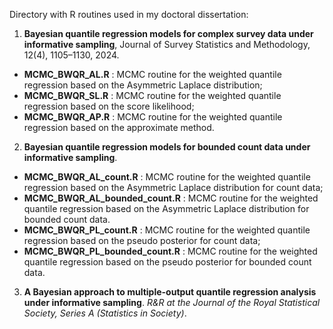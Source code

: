 Directory with R routines used in my doctoral dissertation:

1. **Bayesian quantile regression models for complex survey data under informative sampling**, Journal of Survey Statistics and Methodology, 12(4), 1105–1130, 2024. 

- **MCMC_BWQR_AL.R** : MCMC routine for the weighted quantile regression based on the Asymmetric Laplace distribution;
- **MCMC_BWQR_SL.R** : MCMC routine for the weighted quantile regression based on the score likelihood;
- **MCMC_BWQR_AP.R** : MCMC routine for the weighted quantile regression based on the approximate method.

2. **Bayesian quantile regression models for bounded count data under informative sampling**. 

- **MCMC_BWQR_AL_count.R** : MCMC routine for the weighted quantile regression based on the Asymmetric Laplace distribution for count data;
- **MCMC_BWQR_AL_bounded_count.R** : MCMC routine for the weighted quantile regression based on the Asymmetric Laplace distribution for bounded count data.
- **MCMC_BWQR_PL_count.R** : MCMC routine for the weighted quantile regression based on the pseudo posterior for count data;
- **MCMC_BWQR_PL_bounded_count.R** : MCMC routine for the weighted quantile regression based on the pseudo posterior for bounded count data.

3. **A Bayesian approach to multiple-output quantile regression analysis under informative sampling**.  _R&R at the Journal of the Royal Statistical Society, Series A (Statistics in Society)_.
